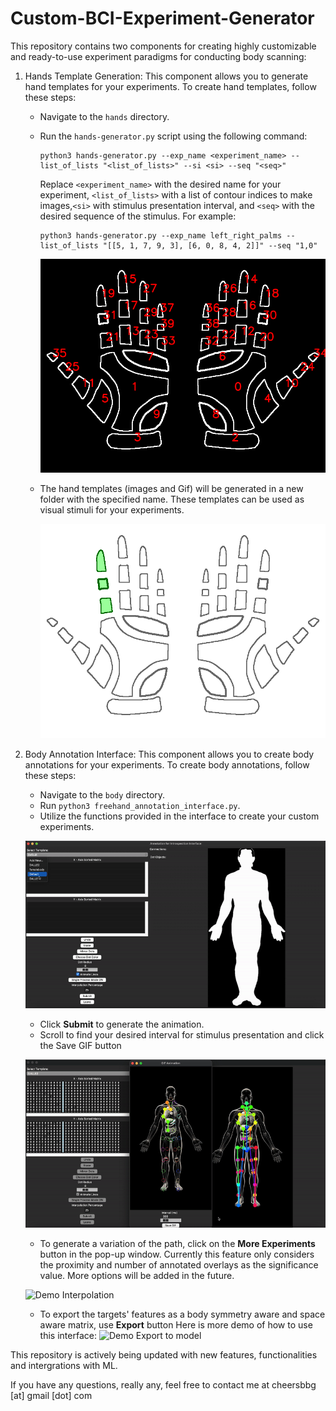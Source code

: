 # Custom-BCI-Experiment-Generator

This repository contains two components for creating highly customizable and ready-to-use experiment paradigms for conducting body scanning:

1. Hands Template Generation: This component allows you to generate hand templates for your experiments. To create hand templates, follow these steps:
    - Navigate to the `hands` directory.
    - Run the `hands-generator.py` script using the following command:
      ```
      python3 hands-generator.py --exp_name <experiment_name> --list_of_lists "<list_of_lists>" --si <si> --seq "<seq>"
      ```
      Replace `<experiment_name>` with the desired name for your experiment, `<list_of_lists>` with a list of contour indices to make images,`<si>` with stimulus presentation interval, and `<seq>` with the desired sequence of the stimulus. For example:
      ```
      python3 hands-generator.py --exp_name left_right_palms --list_of_lists "[[5, 1, 7, 9, 3], [6, 0, 8, 4, 2]]" --seq "1,0"
      ```

      ![Hands Indices](https://github.com/Cheersbbg/Custom-BCI-Experiment-Generator/blob/main/hand-contours-labels.png)

    - The hand templates (images and Gif) will be generated in a new folder with the specified name. These templates can be used as visual stimuli for your experiments.

      ![Demo Gif](https://github.com/Cheersbbg/Custom-BCI-Experiment-Generator/blob/main/hands/SingleFinger/SingleFinger%5B1%2C%206%2C%209%2C%207%2C%204%2C%205%2C%207%2C%202%2C%209%2C%200%5D.gif)


2. Body Annotation Interface: This component allows you to create body annotations for your experiments. To create body annotations, follow these steps:
    - Navigate to the `body` directory.
    - Run `python3 freehand_annotation_interface.py`.
    - Utilize the functions provided in the interface to create your custom experiments.

    ![Demo Interface](https://github.com/Cheersbbg/Custom-BCI-Experiment-Generator/blob/main/demo-interface.gif)

    - Click **Submit** to generate the animation.
    - Scroll to find your desired interval for stimulus presentation and click the Save GIF button 

    ![Demo Animation](https://github.com/Cheersbbg/Custom-BCI-Experiment-Generator/blob/main/demo-animation.gif)

    - To generate a variation of the path, click on the **More Experiments** button in the pop-up window. Currently this feature only considers the proximity and number of annotated overlays as the significance value. More options will be added in the future.

    ![Demo Interpolation](https://github.com/Cheersbbg/Custom-BCI-Experiment-Generator/blob/main/demo-interpolation.gif)

    - To export the targets' features as a body symmetry aware and space aware matrix, use **Export** button 
    Here is more demo of how to use this interface:
    ![Demo Export to model](https://github.com/Cheersbbg/Custom-BCI-Experiment-Generator/blob/main/demo-export_matrix.gif)

This repository is actively being updated with new features, functionalities and intergrations with ML.

If you have any questions, really any, feel free to contact me at cheersbbg [at] gmail [dot] com